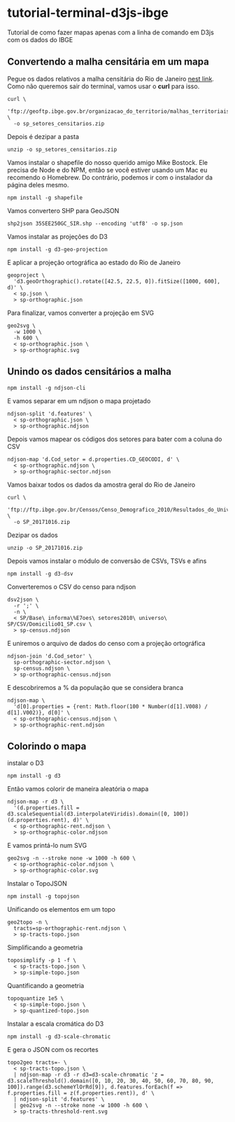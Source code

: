 # tutorial-terminal-d3js-ibge
Tutorial de como fazer mapas apenas com a linha de comando em D3js com os dados do IBGE

## Convertendo a malha censitária em um mapa
Pegue os dados relativos a malha censitária do Rio de Janeiro [nest link](ftp://geoftp.ibge.gov.br/organizacao_do_territorio/malhas_territoriais/malhas_de_setores_censitarios__divisoes_intramunicipais/censo_2010/setores_censitarios_shp/sp/sp_setores_censitarios.zip). Como não queremos sair do terminal, vamos usar o __curl__ para isso.  

```terminal
curl \
  'ftp://geoftp.ibge.gov.br/organizacao_do_territorio/malhas_territoriais/malhas_de_setores_censitarios__divisoes_intramunicipais/censo_2010/setores_censitarios_shp/sp/sp_setores_censitarios.zip' \
  -o sp_setores_censitarios.zip
```

Depois é dezipar a pasta

```terminal
unzip -o sp_setores_censitarios.zip
```

Vamos instalar o shapefile do nosso querido amigo Mike Bostock. Ele precisa de Node e do NPM, então se você estiver usando um Mac eu recomendo o Homebrew. Do contrário, podemos ir com o instalador da página deles mesmo.

```terminal
npm install -g shapefile
```

Vamos convertero SHP para GeoJSON

```terminal
shp2json 35SEE250GC_SIR.shp --encoding 'utf8' -o sp.json
```

Vamos instalar as projeções do D3

```terminal
npm install -g d3-geo-projection
```

E aplicar a projeção ortográfica ao estado do Rio de Janeiro

```terminal
geoproject \
  'd3.geoOrthographic().rotate([42.5, 22.5, 0]).fitSize([1000, 600], d)' \
  < sp.json \
  > sp-orthographic.json
```

Para finalizar, vamos converter a projeção em SVG

```terminal
geo2svg \
  -w 1000 \
  -h 600 \
  < sp-orthographic.json \
  > sp-orthographic.svg
```

## Unindo os dados censitários a malha

```terminal
npm install -g ndjson-cli
```

E vamos separar em um ndjson o mapa projetado

```terminal
ndjson-split 'd.features' \
  < sp-orthographic.json \
  > sp-orthographic.ndjson
```

Depois vamos mapear os códigos dos setores para bater com a coluna do CSV

```terminal
ndjson-map 'd.Cod_setor = d.properties.CD_GEOCODI, d' \
  < sp-orthographic.ndjson \
  > sp-orthographic-sector.ndjson
```

Vamos baixar todos os dados da amostra geral do Rio de Janeiro

```terminal
curl \
  'ftp://ftp.ibge.gov.br/Censos/Censo_Demografico_2010/Resultados_do_Universo/Agregados_por_Setores_Censitarios/SP_Capital_20171016.zip' \
  -o SP_20171016.zip
```

Dezipar os dados

```terminal
unzip -o SP_20171016.zip
```

Depois vamos instalar o módulo de conversão de CSVs, TSVs e afins

```terminal
npm install -g d3-dsv
```

Converteremos o CSV do censo para ndjson

```terminal
dsv2json \
  -r ';' \
  -n \
  < SP/Base\ informa\%E7oes\ setores2010\ universo\ SP/CSV/Domicilio01_SP.csv \
  > sp-census.ndjson
```

E uniremos o arquivo de dados do censo com a projeção ortográfica

```terminal
ndjson-join 'd.Cod_setor' \
  sp-orthographic-sector.ndjson \
  sp-census.ndjson \
  > sp-orthographic-census.ndjson
```

E descobriremos a % da população que se considera branca

```terminal
ndjson-map \
  'd[0].properties = {rent: Math.floor(100 * Number(d[1].V008) / d[1].V002)}, d[0]' \
  < sp-orthographic-census.ndjson \
  > sp-orthographic-rent.ndjson
```

## Colorindo o mapa

instalar o D3

```terminal
npm install -g d3
```

Então vamos colorir de maneira aleatória o mapa

```terminal
ndjson-map -r d3 \
  '(d.properties.fill = d3.scaleSequential(d3.interpolateViridis).domain([0, 100])(d.properties.rent), d)' \
  < sp-orthographic-rent.ndjson \
  > sp-orthographic-color.ndjson
```

E vamos printá-lo num SVG

```terminal
geo2svg -n --stroke none -w 1000 -h 600 \
  < sp-orthographic-color.ndjson \
  > sp-orthographic-color.svg
```

Instalar o TopoJSON

```terminal
npm install -g topojson
```

Unificando os elementos em um topo

```terminal
geo2topo -n \
  tracts=sp-orthographic-rent.ndjson \
  > sp-tracts-topo.json
```

Simplificando a geometria

```terminal
toposimplify -p 1 -f \
  < sp-tracts-topo.json \
  > sp-simple-topo.json
```

Quantificando a geometria

```terminal
topoquantize 1e5 \
  < sp-simple-topo.json \
  > sp-quantized-topo.json
```

Instalar a escala cromática do D3

```terminal
npm install -g d3-scale-chromatic
```

E gera o JSON com os recortes

```terminal
topo2geo tracts=- \
  < sp-tracts-topo.json \
  | ndjson-map -r d3 -r d3=d3-scale-chromatic 'z = d3.scaleThreshold().domain([0, 10, 20, 30, 40, 50, 60, 70, 80, 90, 100]).range(d3.schemeYlOrRd[9]), d.features.forEach(f => f.properties.fill = z(f.properties.rent)), d' \
  | ndjson-split 'd.features' \
  | geo2svg -n --stroke none -w 1000 -h 600 \
  > sp-tracts-threshold-rent.svg
  ```
